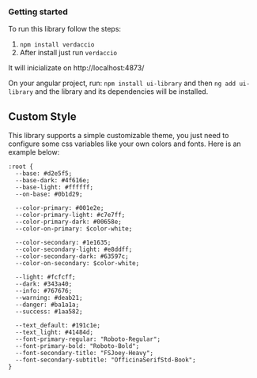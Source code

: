 ### Getting started

To run this library follow the steps:
1. `npm install verdaccio`
2. After install just run `verdaccio`

It will inicializate on http://localhost:4873/

On your angular project, run: `npm install ui-library` and then `ng add ui-library`
and the library and its dependencies will be installed.

## Custom Style

This library supports a simple customizable theme, you just need to configure some css variables like your own colors and fonts. Here is an example below:

```
:root {
  --base: #d2e5f5;
  --base-dark: #4f616e;
  --base-light: #ffffff;
  --on-base: #0b1d29;

  --color-primary: #001e2e;
  --color-primary-light: #c7e7ff;
  --color-primary-dark: #00658e;
  --color-on-primary: $color-white;

  --color-secondary: #1e1635;
  --color-secondary-light: #e8ddff;
  --color-secondary-dark: #63597c;
  --color-on-secondary: $color-white;

  --light: #fcfcff;
  --dark: #343a40;
  --info: #767676;
  --warning: #deab21;
  --danger: #ba1a1a;
  --success: #1aa582;

  --text_default: #191c1e;
  --text_light: #41484d;
  --font-primary-regular: "Roboto-Regular";
  --font-primary-bold: "Roboto-Bold";
  --font-secondary-title: "FSJoey-Heavy";
  --font-secondary-subtitle: "OfficinaSerifStd-Book";
}

```

